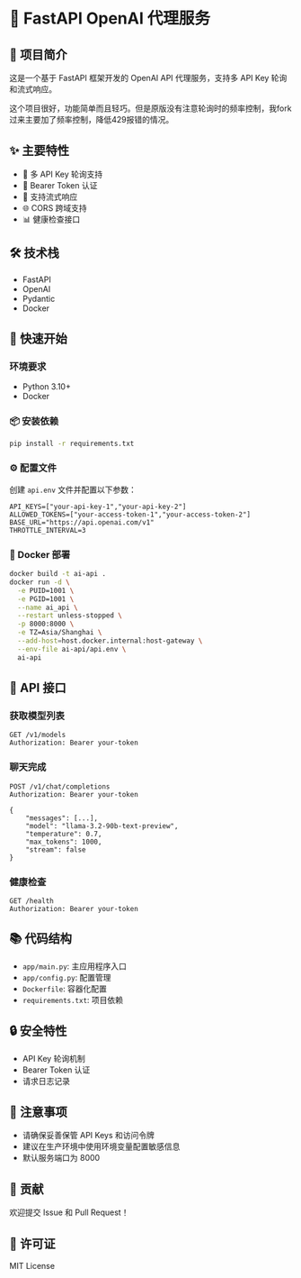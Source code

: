 # 🚀 FastAPI OpenAI 代理服务

## 📝 项目简介

这是一个基于 FastAPI 框架开发的 OpenAI API 代理服务，支持多 API Key 轮询和流式响应。

这个项目很好，功能简单而且轻巧。但是原版没有注意轮询时的频率控制，我fork过来主要加了频率控制，降低429报错的情况。

## ✨ 主要特性

- 🔄 多 API Key 轮询支持
- 🔐 Bearer Token 认证
- 📡 支持流式响应
- 🌐 CORS 跨域支持
- 📊 健康检查接口

## 🛠️ 技术栈

- FastAPI
- OpenAI
- Pydantic
- Docker

## 🚀 快速开始

### 环境要求

- Python 3.10+
- Docker 

### 📦 安装依赖

```bash
pip install -r requirements.txt
```

### ⚙️ 配置文件

创建 `api.env` 文件并配置以下参数：

```env
API_KEYS=["your-api-key-1","your-api-key-2"]
ALLOWED_TOKENS=["your-access-token-1","your-access-token-2"]
BASE_URL="https://api.openai.com/v1"
THROTTLE_INTERVAL=3
```

### 🐳 Docker 部署

```bash
docker build -t ai-api .
docker run -d \
  -e PUID=1001 \
  -e PGID=1001 \
  --name ai_api \
  --restart unless-stopped \
  -p 8000:8000 \
  -e TZ=Asia/Shanghai \
  --add-host=host.docker.internal:host-gateway \
  --env-file ai-api/api.env \
  ai-api
```

## 🔌 API 接口

### 获取模型列表

```http
GET /v1/models
Authorization: Bearer your-token
```

### 聊天完成

```http
POST /v1/chat/completions
Authorization: Bearer your-token

{
    "messages": [...],
    "model": "llama-3.2-90b-text-preview",
    "temperature": 0.7,
    "max_tokens": 1000,
    "stream": false
}
```

### 健康检查

```http
GET /health
Authorization: Bearer your-token
```

## 📚 代码结构

- `app/main.py`: 主应用程序入口
- `app/config.py`: 配置管理
- `Dockerfile`: 容器化配置
- `requirements.txt`: 项目依赖

## 🔒 安全特性

- API Key 轮询机制
- Bearer Token 认证
- 请求日志记录

## 📝 注意事项

- 请确保妥善保管 API Keys 和访问令牌
- 建议在生产环境中使用环境变量配置敏感信息
- 默认服务端口为 8000

## 🤝 贡献

欢迎提交 Issue 和 Pull Request！

## 📄 许可证

MIT License

